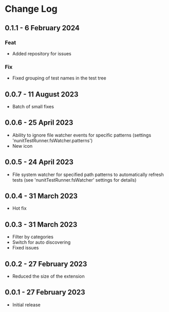 # Change Log

## 0.1.1 - 6 February 2024
### Feat
* Added repository for issues
### Fix
* Fixed grouping of test names in the test tree

## 0.0.7 - 11 August 2023

- Batch of small fixes

## 0.0.6 - 25 April 2023

- Ability to ignore file watcher events for specific patterns (settings 'nunitTestRunner.fsWatcher.patterns')
- New icon

## 0.0.5 - 24 April 2023

- File system watcher for specified path patterns to automatically refresh tests (see 'nunitTestRunner.fsWatcher' settings for details)

## 0.0.4 - 31 March 2023

- Hot fix

## 0.0.3 - 31 March 2023

- Filter by categories
- Switch for auto discovering
- Fixed issues

## 0.0.2 - 27 February 2023

- Reduced the size of the extension

## 0.0.1 - 27 February 2023

- Initial release